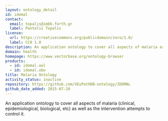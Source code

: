 ```yaml
---
layout: ontology_detail
id: idomal
contact:
  email: topalis@imbb.forth.gr
  label: Pantelis Topalis
license:
  url: https://creativecommons.org/publicdomain/zero/1.0/
  label: CC0 1.0
description: An application ontology to cover all aspects of malaria as well as the intervention attempts to control it.
domain: health
homepage: https://www.vectorbase.org/ontology-browser
products:
  - id: idomal.owl
  - id: idomal.obo
title: Malaria Ontology
activity_status: inactive
repository: https://github.com/VEuPathDB-ontology/IDOMAL
github_date_added: 2015-07-28
---
```


An application ontology to cover all aspects of malaria (clinical, epidemiological, biological, etc) as well as the intervention attempts to control it.
